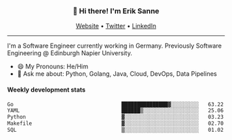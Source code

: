<h3 align="center">👋 Hi there! I'm Erik Sanne</h3>
<p align="center">
  <a href="https://eriksanne.com">Website</a> •
  <a href="https://twitter.com/ErikKonradSanne">Twitter</a> •
  <a href="https://www.linkedin.com/in/eriksanne/">LinkedIn</a>
</p>

---
I'm a Software Engineer currently working in Germany. Previously Software Engineering @ Edinburgh Napier University.

- 😄 My Pronouns: He/Him
- 💬 Ask me about: Python, Golang, Java, Cloud, DevOps, Data Pipelines

<h4>Weekly development stats</h4>
<!--START_SECTION:waka-->

```txt
Go                                   ███████████████▓░░░░░░░░░   63.22 %
YAML                                 ██████▒░░░░░░░░░░░░░░░░░░   25.06 %
Python                               ▓░░░░░░░░░░░░░░░░░░░░░░░░   03.23 %
Makefile                             ▓░░░░░░░░░░░░░░░░░░░░░░░░   02.70 %
SQL                                  ▒░░░░░░░░░░░░░░░░░░░░░░░░   01.02 %
```

<!--END_SECTION:waka-->
